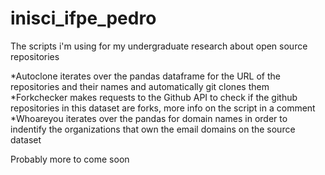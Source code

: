 # inisci_ifpe_pedro
The scripts i'm using for my undergraduate research about open source repositories

*Autoclone iterates over the pandas dataframe for the URL of the repositories and their names and automatically git clones them 
*Forkchecker makes requests to the Github API to check if the github repositories in this dataset are forks, more info on the script in a comment
*Whoareyou iterates over the pandas for domain names in order to indentify the organizations that own the email domains on the source dataset

Probably more to come soon

